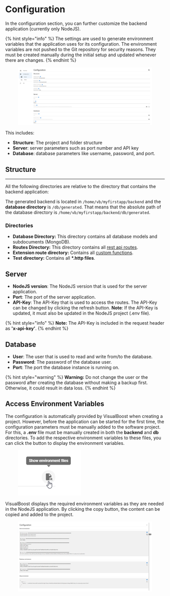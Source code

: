 # Configuration

In the configuration section, you can further customize the backend application (currently only NodeJS).&#x20;

{% hint style="info" %}
The settings are used to generate environment variables that the application uses for its configuration. The environment variables are not pushed to the Git repository for security reasons. They must be created manually during the initial setup and updated whenever there are changes.
{% endhint %}

<figure><img src="../../.gitbook/assets/image (5).png" alt=""><figcaption></figcaption></figure>

This includes:

* **Structure**: The project and folder structure
* **Server**: server parameters such as port number and API key
* **Database**: database parameters like username, password, and port.&#x20;



## Structure

***

All the following directories are relative to the directory that contains the backend application:

The generated backend is located in `/home/vb/myfirstapp/backend` and the **database directory** is `/db/generated`.  That means that the absolute path of the database directory is `/home/vb/myfirstapp/backend/db/generated`.

### Directories

* **Database Directory:** This directory contains all database models and subdocuments (MongoDB).
* **Routes Directory:** This directory contains all [rest api routes](../../model-editor/model/functions/).&#x20;
* **Extension route directory:** Contains all [custom functions](../../model-editor/model/functions/).
* **Test directory:** Contains all **\*.http files**.



## Server

* **NodeJS version**: The NodeJS version that is used for the server application.
* **Port**: The port of the server application.
* **API-Key**: The API-Key that is used to access the routes. The API-Key can be changed by clicking the refresh button. **Note**: If the API-Key is updated, it must also be updated in the NodeJS project (.env file).

{% hint style="info" %}
**Note:** The API-Key is included in the request header as **'x-api-key'**.
{% endhint %}

## Database

* **User**: The user that is used to read and write from/to the database.
* **Password**: The password of the database user.
* **Port**: The port the database instance is running on.

{% hint style="warning" %}
**Warning:** Do not change the user or the password after creating the database without making a backup first. Otherwise, it could result in data loss.
{% endhint %}

## Access Environment Variables

The configuration is automatically provided by VisualBoost when creating a project. However, before the application can be started for the first time, the configuration parameters must be manually added to the software project. For this, a **.env** file must be manually created in both the **backend** and **db** directories. To add the respective environment variables to these files, you can click the button to display the environment variables.

<figure><img src="../../.gitbook/assets/image (1) (1).png" alt=""><figcaption></figcaption></figure>

VisualBoost displays the required environment variables as they are needed in the NodeJS application. By clicking the copy button, the content can be copied and added to the project.

<div data-full-width="false">

<figure><img src="../../.gitbook/assets/image (4).png" alt=""><figcaption></figcaption></figure>

</div>

